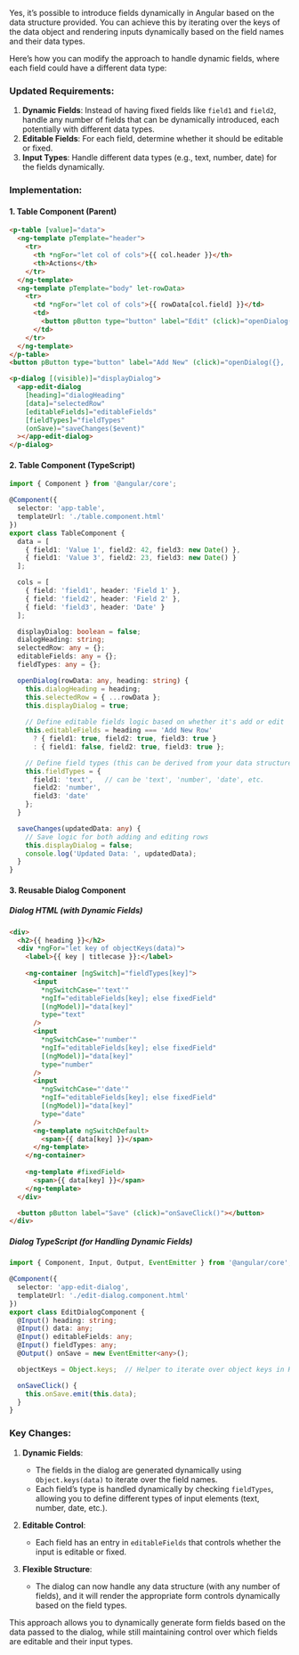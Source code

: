 Yes, it’s possible to introduce fields dynamically in Angular based on the data structure provided. You can achieve this by iterating over the keys of the data object and rendering inputs dynamically based on the field names and their data types.

Here’s how you can modify the approach to handle dynamic fields, where each field could have a different data type:

### Updated Requirements:
1. **Dynamic Fields**: Instead of having fixed fields like `field1` and `field2`, handle any number of fields that can be dynamically introduced, each potentially with different data types.
2. **Editable Fields**: For each field, determine whether it should be editable or fixed.
3. **Input Types**: Handle different data types (e.g., text, number, date) for the fields dynamically.

### Implementation:

#### 1. Table Component (Parent)
```html
<p-table [value]="data">
  <ng-template pTemplate="header">
    <tr>
      <th *ngFor="let col of cols">{{ col.header }}</th>
      <th>Actions</th>
    </tr>
  </ng-template>
  <ng-template pTemplate="body" let-rowData>
    <tr>
      <td *ngFor="let col of cols">{{ rowData[col.field] }}</td>
      <td>
        <button pButton type="button" label="Edit" (click)="openDialog(rowData, 'Edit Row')"></button>
      </td>
    </tr>
  </ng-template>
</p-table>
<button pButton type="button" label="Add New" (click)="openDialog({}, 'Add New Row')"></button>

<p-dialog [(visible)]="displayDialog">
  <app-edit-dialog
    [heading]="dialogHeading"
    [data]="selectedRow"
    [editableFields]="editableFields"
    [fieldTypes]="fieldTypes"
    (onSave)="saveChanges($event)"
  ></app-edit-dialog>
</p-dialog>
```

#### 2. Table Component (TypeScript)
```typescript
import { Component } from '@angular/core';

@Component({
  selector: 'app-table',
  templateUrl: './table.component.html'
})
export class TableComponent {
  data = [
    { field1: 'Value 1', field2: 42, field3: new Date() },
    { field1: 'Value 3', field2: 23, field3: new Date() }
  ];

  cols = [
    { field: 'field1', header: 'Field 1' },
    { field: 'field2', header: 'Field 2' },
    { field: 'field3', header: 'Date' }
  ];

  displayDialog: boolean = false;
  dialogHeading: string;
  selectedRow: any = {};
  editableFields: any = {};
  fieldTypes: any = {};

  openDialog(rowData: any, heading: string) {
    this.dialogHeading = heading;
    this.selectedRow = { ...rowData };
    this.displayDialog = true;
    
    // Define editable fields logic based on whether it's add or edit
    this.editableFields = heading === 'Add New Row' 
      ? { field1: true, field2: true, field3: true }
      : { field1: false, field2: true, field3: true };

    // Define field types (this can be derived from your data structure or specified manually)
    this.fieldTypes = {
      field1: 'text',   // can be 'text', 'number', 'date', etc.
      field2: 'number',
      field3: 'date'
    };
  }

  saveChanges(updatedData: any) {
    // Save logic for both adding and editing rows
    this.displayDialog = false;
    console.log('Updated Data: ', updatedData);
  }
}
```

#### 3. Reusable Dialog Component
##### Dialog HTML (with Dynamic Fields)
```html
<div>
  <h2>{{ heading }}</h2>
  <div *ngFor="let key of objectKeys(data)">
    <label>{{ key | titlecase }}:</label>
    
    <ng-container [ngSwitch]="fieldTypes[key]">
      <input
        *ngSwitchCase="'text'"
        *ngIf="editableFields[key]; else fixedField"
        [(ngModel)]="data[key]"
        type="text"
      />
      <input
        *ngSwitchCase="'number'"
        *ngIf="editableFields[key]; else fixedField"
        [(ngModel)]="data[key]"
        type="number"
      />
      <input
        *ngSwitchCase="'date'"
        *ngIf="editableFields[key]; else fixedField"
        [(ngModel)]="data[key]"
        type="date"
      />
      <ng-template ngSwitchDefault>
        <span>{{ data[key] }}</span>
      </ng-template>
    </ng-container>
    
    <ng-template #fixedField>
      <span>{{ data[key] }}</span>
    </ng-template>
  </div>

  <button pButton label="Save" (click)="onSaveClick()"></button>
</div>
```

##### Dialog TypeScript (for Handling Dynamic Fields)
```typescript
import { Component, Input, Output, EventEmitter } from '@angular/core';

@Component({
  selector: 'app-edit-dialog',
  templateUrl: './edit-dialog.component.html'
})
export class EditDialogComponent {
  @Input() heading: string;
  @Input() data: any;
  @Input() editableFields: any;
  @Input() fieldTypes: any;
  @Output() onSave = new EventEmitter<any>();

  objectKeys = Object.keys;  // Helper to iterate over object keys in HTML template

  onSaveClick() {
    this.onSave.emit(this.data);
  }
}
```

### Key Changes:
1. **Dynamic Fields**: 
   - The fields in the dialog are generated dynamically using `Object.keys(data)` to iterate over the field names.
   - Each field’s type is handled dynamically by checking `fieldTypes`, allowing you to define different types of input elements (text, number, date, etc.).
   
2. **Editable Control**: 
   - Each field has an entry in `editableFields` that controls whether the input is editable or fixed.
   
3. **Flexible Structure**: 
   - The dialog can now handle any data structure (with any number of fields), and it will render the appropriate form controls dynamically based on the field types.

This approach allows you to dynamically generate form fields based on the data passed to the dialog, while still maintaining control over which fields are editable and their input types.
